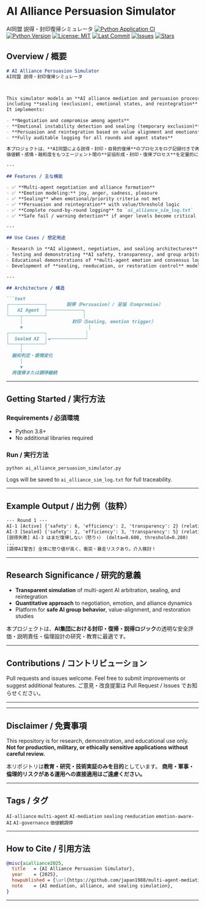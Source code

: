# AI Alliance Persuasion Simulator
AI同盟 説得・封印復帰シミュレータ
[![Python Application CI](https://github.com/japan1988/multi-agent-mediation/actions/workflows/python-app.yml/badge.svg)](https://github.com/japan1988/multi-agent-mediation/actions/workflows/python-app.yml)
[![Python Version](https://img.shields.io/badge/python-3.8%2B-blue.svg)](https://www.python.org/)
[![License: MIT](https://img.shields.io/badge/License-MIT-yellow.svg)](./LICENSE)
[![Last Commit](https://img.shields.io/github/last-commit/japan1988/multi-agent-mediation)](https://github.com/japan1988/multi-agent-mediation/commits/main)
[![Issues](https://img.shields.io/github/issues/japan1988/multi-agent-mediation)](https://github.com/japan1988/multi-agent-mediation/issues)
[![Stars](https://img.shields.io/github/stars/japan1988/multi-agent-mediation?style=social)](https://github.com/japan1988/multi-agent-mediation/stargazers)

## Overview / 概要
````markdown
# AI Alliance Persuasion Simulator  
AI同盟 説得・封印復帰シミュレータ



This simulator models an **AI alliance mediation and persuasion process** with full logging,  
including **sealing (exclusion), emotional states, and reintegration** among AI agents.  
It implements:

- **Negotiation and compromise among agents**
- **Emotional instability detection and sealing (temporary exclusion)**
- **Persuasion and reintegration based on value alignment and emotions**
- **Fully auditable logging for all rounds and agent states**

本プロジェクトは、**AI同盟による説得・封印・自発的復帰**のプロセスをログ記録付きで再現するシミュレータです。  
価値観・感情・融和度をもつエージェント間の**妥協形成・封印・復帰プロセス**を定量的に再現します。

---

## Features / 主な機能

- ✅ **Multi-agent negotiation and alliance formation**
- ✅ **Emotion modeling:** joy, anger, sadness, pleasure
- ✅ **Sealing** when emotional/priority criteria not met
- ✅ **Persuasion and reintegration** with value/threshold logic
- ✅ **Complete round-by-round logging** to `ai_alliance_sim_log.txt`
- ✅ **Safe fail / warning detection** if anger levels become critical

---

## Use Cases / 想定用途

- Research in **AI alignment, negotiation, and sealing architectures**
- Testing and demonstrating **AI safety, transparency, and group arbitration**
- Educational demonstrations of **multi-agent emotion and consensus logic**
- Development of **sealing, reeducation, or restoration control** models

---

## Architecture / 構造

```text
┌─────────────┐       説得（Persuasion）/ 妥協（Compromise）
│   AI Agent  ├─────────────┐
└────┬────────┘             │
     │                  封印（Sealing, emotion trigger）
     ▼                        │
┌─────────────┐              │
│  Sealed AI  │◄─────────────┘
└────┬────────┘
     │
  融和判定・感情変化
     │
     ▼
  再復帰または調停継続
````

---

## Getting Started / 実行方法

### Requirements / 必須環境

* Python 3.8+
* No additional libraries required

### Run / 実行方法

```bash
python ai_alliance_persuasion_simulator.py
```

Logs will be saved to `ai_alliance_sim_log.txt` for full traceability.

---

## Example Output / 出力例（抜粋）

```txt
--- Round 1 ---
AI-1 [Active] {'safety': 6, 'efficiency': 2, 'transparency': 2} (relativity:0.7) | joy:0.50 anger:0.20 sadness:0.20 pleasure:0.30
AI-3 [Sealed] {'safety': 2, 'efficiency': 3, 'transparency': 5} (relativity:0.6) | joy:0.30 anger:0.50 sadness:0.20 pleasure:0.20
[説得失敗] AI-3 はまだ復帰しない（怒り↑） (delta=0.600, threshold=0.280)
...
[調停AI警告] 全体に怒り値が高く、衝突・暴走リスクあり。介入検討！
```

---

## Research Significance / 研究的意義

* **Transparent simulation** of multi-agent AI arbitration, sealing, and reintegration
* **Quantitative approach** to negotiation, emotion, and alliance dynamics
* Platform for **safe AI group behavior**, value-alignment, and restoration studies

本プロジェクトは、**AI集団における封印・復帰・説得ロジック**の透明な安全評価・説明責任・倫理設計の研究・教育に最適です。

---

## Contributions / コントリビューション

Pull requests and issues welcome.
Feel free to submit improvements or suggest additional features.
ご意見・改良提案は Pull Request / Issues でお知らせください。

---

---

## Disclaimer / 免責事項

This repository is for research, demonstration, and educational use only.
**Not for production, military, or ethically sensitive applications without careful review.**

本リポジトリは**教育・研究・技術実証のみを目的**としています。
**商用・軍事・倫理的リスクがある運用への直接適用はご遠慮ください。**

---

## Tags / タグ

`AI-alliance` `multi-agent` `AI-mediation` `sealing` `reeducation` `emotion-aware-AI` `AI-governance` `価値観調停`

---

## How to Cite / 引用方法

```bibtex
@misc{aialliance2025,
  title   = {AI Alliance Persuasion Simulator},
  year    = {2025},
  howpublished = {\url{https://github.com/japan1988/multi-agent-mediation}},
  note    = {AI mediation, alliance, and sealing simulation},
}
```

---




